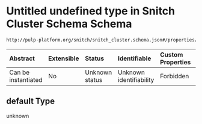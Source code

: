 # Untitled undefined type in Snitch Cluster Schema Schema

```txt
http://pulp-platform.org/snitch/snitch_cluster.schema.json#/properties/hives/items/properties/icache/default
```



| Abstract            | Extensible | Status         | Identifiable            | Custom Properties | Additional Properties | Access Restrictions | Defined In                                                                       |
| :------------------ | :--------- | :------------- | :---------------------- | :---------------- | :-------------------- | :------------------ | :------------------------------------------------------------------------------- |
| Can be instantiated | No         | Unknown status | Unknown identifiability | Forbidden         | Allowed               | none                | [snitch_cluster.schema.json*](snitch_cluster.schema.json "open original schema") |

## default Type

unknown
